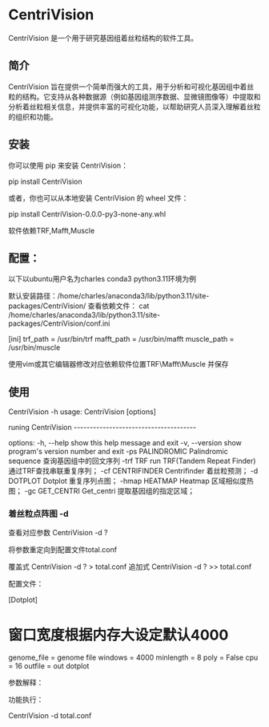 # CentriVision

CentriVision 是一个用于研究基因组着丝粒结构的软件工具。

## 简介

CentriVision 旨在提供一个简单而强大的工具，用于分析和可视化基因组中着丝粒的结构。它支持从各种数据源（例如基因组测序数据、显微镜图像等）中提取和分析着丝粒相关信息，并提供丰富的可视化功能，以帮助研究人员深入理解着丝粒的组织和功能。

## 安装

你可以使用 pip 来安装 CentriVision：

pip install CentriVision

或者，你也可以从本地安装 CentriVision 的 wheel 文件：

pip install CentriVision-0.0.0-py3-none-any.whl

软件依赖TRF,Mafft,Muscle

## 配置：
以下以ubuntu用户名为charles
conda3 python3.11环境为例


默认安装路径：/home/charles/anaconda3/lib/python3.11/site-packages/CentriVision/
查看依赖文件：
cat /home/charles/anaconda3/lib/python3.11/site-packages/CentriVision/conf.ini

[ini]
trf_path = /usr/bin/trf
mafft_path = /usr/bin/mafft
muscle_path = /usr/bin/muscle

使用vim或其它编辑器修改对应依赖软件位置TRF\Mafft\Muscle 并保存

## 使用
CentriVision -h
usage: CentriVision [options]

runing CentriVision
    --------------------------------------

options:
  -h, --help        show this help message and exit
  -v, --version     show program's version number and exit
  -ps PALINDROMIC   Palindromic sequence 查询基因组中的回文序列
  -trf TRF          run TRF(Tandem Repeat Finder) 通过TRF查找串联重复序列；
  -cf CENTRIFINDER  Centrifinder 着丝粒预测；
  -d DOTPLOT        Dotplot 重复序列点图；
  -hmap HEATMAP     Heatmap 区域相似度热图；
  -gc GET_CENTRI    Get_centri 提取基因组的指定区域；


### 着丝粒点阵图 **-d**

查看对应参数
CentriVision -d ?

将参数重定向到配置文件total.conf

覆盖式 CentriVision -d ? > total.conf
追加式 CentriVision -d ? >> total.conf

配置文件：

[Dotplot]
# 窗口宽度根据内存大设定默认4000
genome_file = genome file
windows = 4000
minlength = 8
poly = False
cpu = 16
outfile = out dotplot

参数解释：

功能执行：

CentriVision -d total.conf
